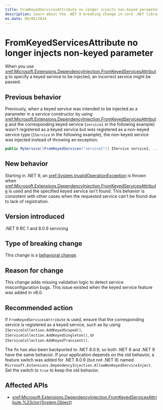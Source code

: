 ```yaml
---
title: FromKeyedServicesAttribute no longer injects non-keyed parameter
description: Learn about the .NET 9 breaking change in core .NET libraries (dependency injection) where FromKeyedServicesAttribute no longer injects a non-keyed parameter.
ms.date: 09/05/2024
---
```

# FromKeyedServicesAttribute no longer injects non-keyed parameter

When you use <xref:Microsoft.Extensions.DependencyInjection.FromKeyedServicesAttribute> to specify a keyed service to be injected, an incorrect service might be passed.

## Previous behavior

Previously, when a keyed service was intended to be injected as a parameter in a service constructor by using <xref:Microsoft.Extensions.DependencyInjection.FromKeyedServicesAttribute> and the corresponding keyed service (`service1` in the following example) wasn't registered as a keyed service but *was* registered as a non-keyed service type (`IService` in the following example), the non-keyed service was injected instead of throwing an exception.

```csharp
public MyService([FromKeyedServices("service1")] IService service1, ...
```

## New behavior

Starting in .NET 9, an <xref:System.InvalidOperationException> is thrown when <xref:Microsoft.Extensions.DependencyInjection.FromKeyedServicesAttribute> is used and the specified keyed service isn't found. This behavior is consistent with other cases when the requested service can't be found due to lack of registration.

## Version introduced

.NET 9 RC 1 and 8.0.9 servicing

## Type of breaking change

This change is a [behavioral change](../../categories.md#behavioral-change).

## Reason for change

This change adds missing validation logic to detect service misconfiguration bugs. This issue existed when the keyed service feature was added in v8.0.

## Recommended action

If `FromKeyedServicesAttribute` is used, ensure that the corresponding service is registered as a keyed service, such as by using     `IServiceCollection.AddKeyedScoped()`, `IServiceCollection.AddKeyedSingleton()`, or `IServiceCollection.AddKeyedTransient()`.

The fix has also been backported to .NET 8.0.9, so both .NET 8 and .NET 9 have the same behavior. If your application depends on the old behavior, a feature switch was added for .NET 8.0.9 (but not .NET 9) named `Microsoft.Extensions.DependencyInjection.AllowNonKeyedServiceInject`. Set the switch to `true` to keep the old behavior.

## Affected APIs

- <xref:Microsoft.Extensions.DependencyInjection.FromKeyedServicesAttribute.%23ctor(System.Object)>
